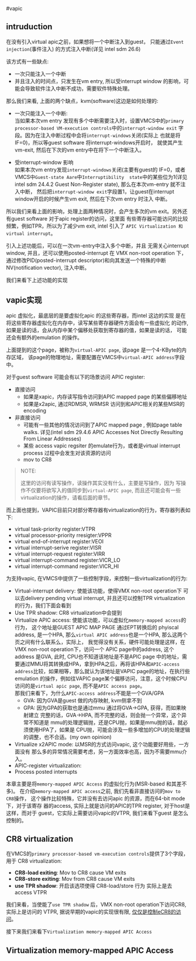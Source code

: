 #vapic
## intruduction
在没有引入virtual apic之前，如果想将一个中断注入到guest，
只能通过`Event injection`(事件注入) 的方式注入中断(详见
intel sdm 26.6)

该方式有一些缺点:
* 一次只能注入一个中断
* 并且注入的时间点，只发生在vm entry, 所以受interrupt window
的影响，可能会导致软件注入中断不成功，需要软件特殊处理。

那么我们来看, 上面的两个缺点，kvm(software)这边是如何处理的: 
* 一次只能注入一个中断:<br/>
当如果本次vm entry 发现有多个中断需要注入时，设置VMCS中的`primary 
processor-based VM-execution controls`中的`interrupt-window exit`
字段。因为在注入中断过程中会将`interrupt-windows`关闭(实际上
也就是将IF=0)，所以等guest software 将interrupt-windows开启时，
就使其产生vm-exit, 然后在下次的vm entry中在将下一个中断注入。

* 受interrupt-window 影响<br/>
如果本次vm entry发现`interrupt-windows`关闭(主要有guest的
IF=0，或者VMCS中`Guest-state Aare`中`Interruptibility 
state`中的某些位为1(详见intel  sdm 24.4.2 Guest 
Non-Register state), 那么在本次vm-entry 就不注入中断，
然后把`interrupt-window exit`字段置1，让guest在interrupt
window开启的时候产生vm exit, 然后在下次vm entry 时注入
中断。

所以我们来看上面的影响，处理上面两种情况时，会产生多次的vm 
exit。另外还有guest software 对于apic register的访问，这里面
有些寄存器可能访问的比较频繁，例如TPR，所以为了减少vm exit,
intel 引入了 `APIC Virtualization 和 virtual interrupt`。

引入上述功能后，可以在一次vm-entry中注入多个中断，并且
无需关心interrupt window, 并且，还可以使用posted-interrupt
在 VMX non-root operation 下，通过修改PID(posted-interrupt 
descriptor)和向其发送一个特殊的中断NV(notification vector),
注入中断。

我们来看下上述功能的实现


## vapic实现
apic 虚拟化，最底层的是要虚拟化apic 的这些寄存器，而intel 这边的实现
是在将这些寄存器虚拟化在内存中，读写某些寄存器硬件方面会有一些虚拟化
的动作, 如果是读的话，会从内存中某个偏移处获取到寄存器的值，如果是读的话，
可能还会有额外的emulation 的操作。

上面提到的这个page，被称为`virtual-APIC page`, 该page 是一个4-KByte的内存区域，
该page的物理地址，需要配置在VMCS中`virtual-APIC address`字段中。

对于guest software 可能会有以下的场景访问 APIC register:
* 直接访问
  * 如果是xapic，内存读写指令访问到APIC mapped page 的某些偏移地址
  * 如果是x2apic, 通过RDMSR, WRMSR 访问到和APIC相关的某些MSR的 encoding
* 非直接访问
  * 可能有一些其他的情况访问到了APIC mapped page , 例如page table walks. 
  详见(intel sdm 29.4.6 APIC Accesses Not Directly Resulting From Linear 
  Addresses)
  * 某些 access vapic regsiter 的emulate行为，或者是virtual interrupt process
  过程中会发生对该资源的访问
  * mov to CR8

> NOTE:
>
> 这里的访问有读写操作，读操作其实没有什么，主要是写操作，因为
> 写操作不仅要将欲写入的值同步到`virtual-APIC page`, 而且还可能会有一些
> virtualization的操作，请看后面的章节。

而上面也提到，VAPIC目前只对部分寄存器有virtualization的行为，寄存器列表如下:
* virtual task-priority register:VTPR
* virtual processor-priority rresigter:VPPR
* virtual end-of-interrupt register:VEOI
* virtual interrupt-serive register:VISR
* virtual interrupt-request register:VIRR
* virtual interrupt-command register:VICR_LO
* virtual interrupt-command register:VICR_HI

为支持vapic, 在VMCS中提供了一些控制字段，来控制一些virtualization的行为:
* Virtual-interrupt delivery: 使能该功能，使得VMX non-root operation下
 可以去delivery pending virtual interrupt, 并且还可以控制TPR virtualization
 的行为，我们下面会看到
* Use TPR shadow: CR8 virtualization中会提到
* Virtualize APIC access: 使能该功能，可以虚拟化`memory-mapped access`的行为，
这个地址是GUEST APIC MAP PAGE 通过EPT转换后的 phyiscal address, 是一个HPA, 
那么`virtual APIC address`也是一个HPA, 那么这两个页之间有什么联系么，实际上，
我觉得没有关系，硬件可能处理是这样，在VMX non-root operation下，访问一个
APIC page中的address, 这个address 是GVA, 此时, CPU也不知道该地址是不是APIC
page 中的地址，需要通过MMU将其转换成HPA，拿到HPA之后，再将该HPA和`APIC-access 
address`比较，如果相等，那么就认为该地址是VAPIC page的地址，在执行些emulation
的操作，例如往VAPIC page某个偏移访问，注意，这个时候CPU访问的是`virtual apic
page`, 而不是`APIC access page`。<br/>
那我们来看下，为什么`APIC-access address`不能是一个GVA/GPA
	+ GVA: 因为GVA是guest 做的内存映射, kvm侧拿不到
	+ GPA: 因为GPA的获取也是通过mmu 通过将GVA->GPA, 获得，而如果映射建立
	完整的话，GVA->HPA, 而不完整的话，则会抛一个异常，这个异常不知道是
	mmu的处理逻辑抛，还是CPU抛，如果是mmu抛的话，就必须使用HPA了，如果是
	CPU抛，可能会涉及一些多增加的CPU的处理逻辑的调整，也不合适。(my own 
	opinion)
* Virtualize x2APIC mode: 以MSR的方式访问vapic, 这个功能要好用些，一方面没有
	那么多的异常情况需要考虑，另一方面效率也高，因为不需要mmu介入。
* APIC-register virtualization: 
* Process posted interrupts

本章主要是将`memory-mapped APIC Access` 的虚拟化行为(MSR-based 和其差不多)。
在介绍`memory-mapped APIC access`之前, 我们先看非直接访问的`mov to CR8`操作，
这个操作比较特殊，它并没有去访问apic 的资源，而在64-bit mode下，对于该寄存
器的access, 实际上就是访问的APIC的TPR register, 对于host是这样，而对于
guest，它实际上需要访问vapic的VTPR, 我们来看下guest 是怎么控制的。

## CR8 virtualization
在VMCS的`primary processor-based vm-execution controls`提供了3个字段，用于
CR8 virtualization:
* **CR8-load exiting**: Mov to CR8 cause VM exits
* **CR8-store exiting**: Mov from CR8 cause VM exits
* **use TPR shadow**: 开启该选项使得 CR8-load/store 行为 实际上是去
access VTPR

我们来看，当使能了`use TPR shadow` 后，VMX non-root  operation下访问CR8, 
实际上是访问的 VTPR, 据说早期的vapic的实现很有限, 
[仅仅是控制eCR8的访问](https://zhuanlan.zhihu.com/p/267815728)。

接下来我们来看下`Virtualization memory-mapped APIC Access`

## Virtualization memory-mapped APIC Access

